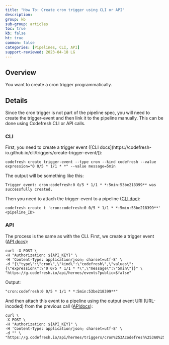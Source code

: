 ```yaml
---
title: "How To: Create cron trigger using CLI or API"
description: 
group: kb
sub-group: articles
toc: true
kb: false
ht: true
common: false
categories: [Pipelines, CLI, API]
support-reviewed: 2023-04-18 LG
---
```


## Overview

You want to create a cron trigger programmatically.

## Details

Since the cron trigger is not part of the pipeline spec, you will need to
create the trigger-event and then link it to the pipeline manually. This can
be done using Codefresh CLI or API calls.

### CLI

First, you need to create a trigger event ([CLI docs](https://codefresh-
io.github.io/cli/triggers/create-trigger-event/)):

```shell
codefresh create trigger-event --type cron --kind codefresh --value expression="0 0/5 * 1/1 * *" --value message=5min
```
  
The output will be something like this:

```shell
Trigger event: cron:codefresh:0 0/5 * 1/1 * *:5min:53be218399** was successfully created.
```
  
Then you need to attach the trigger-event to a pipeline ([CLI
doc](https://codefresh-io.github.io/cli/triggers/create-pipeline-trigger/)):

```shell
codefresh create t 'cron:codefresh:0 0/5 * 1/1 * *:5min:53be218399**' <pipeline_ID>
```

### API

The process is the same as with the CLI. First, we create a trigger event
([API docs](https://g.codefresh.io/api/#operation/triggers-events-create)):

```shell
curl -X POST \  
-H "Authorization: ${API_KEY}" \  
-H 'Content-Type: application/json; charset=utf-8' \  
-d "{\"type\":\"cron\",\"kind\":\"codefresh\",\"values\":{\"expression\":\"0 0/5 * 1/1 * *\",\"message\":\"5min\"}}" \  
"https://g.codefresh.io/api/hermes/events?public=$false"
```

Output:

```shell
"cron:codefresh:0 0/5 * 1/1 * *:5min:53be218399**"
```

And then attach this event to a pipeline using the output event URI (URL-incoded) from the previous call ([APIdocs](https://g.codefresh.io/api/#operation/triggers-create)):

```shell
curl \  
-X POST \  
-H "Authorization: ${API_KEY}" \  
-H 'Content-Type: application/json; charset=utf-8' \  
-d "" \  
"https://g.codefresh.io/api/hermes/triggers/cron%253Acodefresh%253A0%25200%25200%252F1%25201%252F1%2520*%2520*%253Ahourly%253A53be2183993e/<pipeline_ID>"
```
